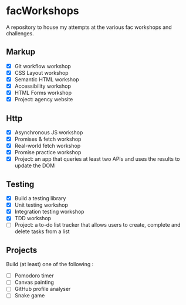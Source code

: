 # facWorkshops
A repository to house my attempts at the various fac workshops and challenges.


## Markup 
- [x] Git workflow workshop
- [x] CSS Layout workshop
- [x] Semantic HTML workshop
- [x] Accessibility workshop
- [x] HTML Forms workshop
- [x] Project: agency website 

## Http
- [x] Asynchronous JS workshop
- [x] Promises & fetch workshop
- [x] Real-world fetch workshop
- [x] Promise practice workshop
- [x] Project: an app that queries at least two APIs and uses the results to update the DOM

## Testing
- [x] Build a testing library
- [x] Unit testing workshop
- [x] Integration testing workshop
- [x] TDD workshop
- [ ] Project: a to-do list tracker that allows users to create, complete and delete tasks from a list

## Projects
Build (at least) one of the following :
- [ ] Pomodoro timer
- [ ] Canvas painting
- [ ] GitHub profile analyser
- [ ] Snake game
